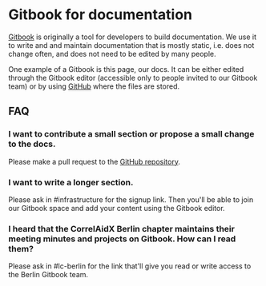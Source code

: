 # Gitbook for documentation

[Gitbook](https://www.gitbook.com/) is originally a tool for developers to build documentation. We use it to write and and maintain documentation that is mostly static, i.e. does not change often, and does not need to be edited by many people.&#x20;

One example of a Gitbook is this page, our docs. It can be either edited through the Gitbook editor (accessible only to people invited to our Gitbook team) or by using [GitHub](https://github.com/CorrelAid/docs) where the files are stored.

## FAQ

### I want to contribute a small section or propose a small change to the docs.

Please make a pull request to the [GitHub repository](https://github.com/CorrelAid/docs).

### I want to write a longer section.

Please ask in #infrastructure for the signup link. Then you'll be able to join our Gitbook space and add your content using the Gitbook editor.

### I heard that the CorrelAidX Berlin chapter maintains their meeting minutes and projects on Gitbook. How can I read them?

Please ask in #lc-berlin for the link that'll give you read or write access to the Berlin Gitbook team.
